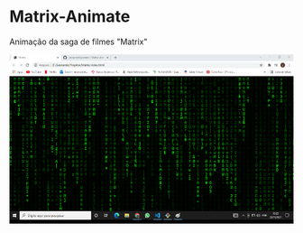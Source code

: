 # Matrix-Animate
Animação da saga de filmes "Matrix"


<div>
<img src="matrixprint.png" alt="print da animação efeito matrix" height="300px">
<div>